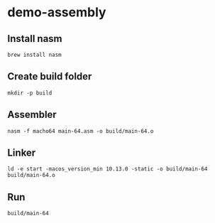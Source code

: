 # demo-assembly

## Install nasm

```
brew install nasm
```

## Create build folder

```
mkdir -p build
```

## Assembler

```
nasm -f macho64 main-64.asm -o build/main-64.o
```

## Linker

```
ld -e start -macos_version_min 10.13.0 -static -o build/main-64 build/main-64.o
```

## Run

```
build/main-64
```
